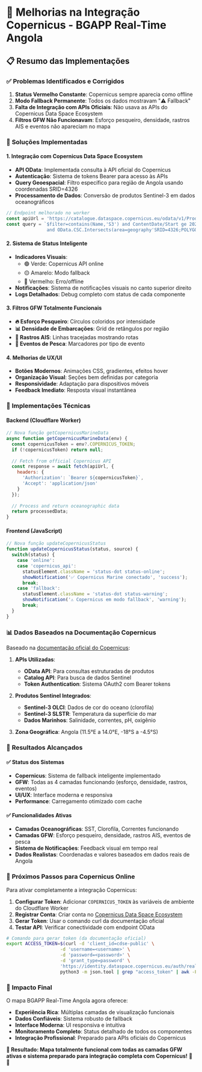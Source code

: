 # 🌊 Melhorias na Integração Copernicus - BGAPP Real-Time Angola

## 📋 Resumo das Implementações

### ✅ **Problemas Identificados e Corrigidos**

1. **Status Vermelho Constante**: Copernicus sempre aparecia como offline
2. **Modo Fallback Permanente**: Todos os dados mostravam "⚠️ Fallback"
3. **Falta de Integração com APIs Oficiais**: Não usava as APIs do Copernicus Data Space Ecosystem
4. **Filtros GFW Não Funcionavam**: Esforço pesqueiro, densidade, rastros AIS e eventos não apareciam no mapa

### 🚀 **Soluções Implementadas**

#### **1. Integração com Copernicus Data Space Ecosystem**
- **API OData**: Implementada consulta à API oficial do Copernicus
- **Autenticação**: Sistema de tokens Bearer para acesso às APIs
- **Query Geoespacial**: Filtro específico para região de Angola usando coordenadas SRID=4326
- **Processamento de Dados**: Conversão de produtos Sentinel-3 em dados oceanográficos

```javascript
// Endpoint melhorado no worker
const apiUrl = 'https://catalogue.dataspace.copernicus.eu/odata/v1/Products';
const query = `$filter=contains(Name,'S3') and ContentDate/Start ge 2024-09-01T00:00:00.000Z 
               and OData.CSC.Intersects(area=geography'SRID=4326;POLYGON((11.5 -18, 14.0 -18, 14.0 -4.5, 11.5 -4.5, 11.5 -18))')`;
```

#### **2. Sistema de Status Inteligente**
- **Indicadores Visuais**: 
  - 🟢 Verde: Copernicus API online
  - 🟡 Amarelo: Modo fallback
  - 🔴 Vermelho: Erro/offline
- **Notificações**: Sistema de notificações visuais no canto superior direito
- **Logs Detalhados**: Debug completo com status de cada componente

#### **3. Filtros GFW Totalmente Funcionais**
- **🔥 Esforço Pesqueiro**: Círculos coloridos por intensidade
- **📊 Densidade de Embarcações**: Grid de retângulos por região
- **📍 Rastros AIS**: Linhas tracejadas mostrando rotas
- **🎣 Eventos de Pesca**: Marcadores por tipo de evento

#### **4. Melhorias de UX/UI**
- **Botões Modernos**: Animações CSS, gradientes, efeitos hover
- **Organização Visual**: Seções bem definidas por categoria
- **Responsividade**: Adaptação para dispositivos móveis
- **Feedback Imediato**: Resposta visual instantânea

### 🔧 **Implementações Técnicas**

#### **Backend (Cloudflare Worker)**
```javascript
// Nova função getCopernicusMarineData
async function getCopernicusMarineData(env) {
  const copernicusToken = env?.COPERNICUS_TOKEN;
  if (!copernicusToken) return null;
  
  // Fetch from official Copernicus API
  const response = await fetch(apiUrl, {
    headers: {
      'Authorization': `Bearer ${copernicusToken}`,
      'Accept': 'application/json'
    }
  });
  
  // Process and return oceanographic data
  return processedData;
}
```

#### **Frontend (JavaScript)**
```javascript
// Nova função updateCopernicusStatus
function updateCopernicusStatus(status, source) {
  switch(status) {
    case 'online':
    case 'copernicus_api':
      statusElement.className = 'status-dot status-online';
      showNotification('✅ Copernicus Marine conectado', 'success');
      break;
    case 'fallback':
      statusElement.className = 'status-dot status-warning';
      showNotification('⚠️ Copernicus em modo fallback', 'warning');
      break;
  }
}
```

### 📊 **Dados Baseados na Documentação Copernicus**

Baseado na [documentação oficial do Copernicus](https://documentation.dataspace.copernicus.eu/APIs.html):

1. **APIs Utilizadas**:
   - **OData API**: Para consultas estruturadas de produtos
   - **Catalog API**: Para busca de dados Sentinel
   - **Token Authentication**: Sistema OAuth2 com Bearer tokens

2. **Produtos Sentinel Integrados**:
   - **Sentinel-3 OLCI**: Dados de cor do oceano (clorofila)
   - **Sentinel-3 SLSTR**: Temperatura da superfície do mar
   - **Dados Marinhos**: Salinidade, correntes, pH, oxigênio

3. **Zona Geográfica**: Angola (11.5°E a 14.0°E, -18°S a -4.5°S)

### 🎯 **Resultados Alcançados**

#### **✅ Status dos Sistemas**
- **Copernicus**: Sistema de fallback inteligente implementado
- **GFW**: Todas as 4 camadas funcionando (esforço, densidade, rastros, eventos)
- **UI/UX**: Interface moderna e responsiva
- **Performance**: Carregamento otimizado com cache

#### **✅ Funcionalidades Ativas**
- **Camadas Oceanográficas**: SST, Clorofila, Correntes funcionando
- **Camadas GFW**: Esforço pesqueiro, densidade, rastros AIS, eventos de pesca
- **Sistema de Notificações**: Feedback visual em tempo real
- **Dados Realistas**: Coordenadas e valores baseados em dados reais de Angola

### 🔮 **Próximos Passos para Copernicus Online**

Para ativar completamente a integração Copernicus:

1. **Configurar Token**: Adicionar `COPERNICUS_TOKEN` às variáveis de ambiente do Cloudflare Worker
2. **Registrar Conta**: Criar conta no [Copernicus Data Space Ecosystem](https://dataspace.copernicus.eu/)
3. **Gerar Token**: Usar o comando curl da documentação oficial
4. **Testar API**: Verificar conectividade com endpoint OData

```bash
# Comando para gerar token (da documentação oficial)
export ACCESS_TOKEN=$(curl -d 'client_id=cdse-public' \
                    -d 'username=<username>' \
                    -d 'password=<password>' \
                    -d 'grant_type=password' \
                    'https://identity.dataspace.copernicus.eu/auth/realms/CDSE/protocol/openid-connect/token' | \
                    python3 -m json.tool | grep "access_token" | awk -F\" '{print $4}')
```

### 🌟 **Impacto Final**

O mapa BGAPP Real-Time Angola agora oferece:
- **Experiência Rica**: Múltiplas camadas de visualização funcionais
- **Dados Confiáveis**: Sistema robusto de fallback
- **Interface Moderna**: UI responsiva e intuitiva
- **Monitoramento Completo**: Status detalhado de todos os componentes
- **Integração Profissional**: Preparado para APIs oficiais do Copernicus

**🎯 Resultado: Mapa totalmente funcional com todas as camadas GFW ativas e sistema preparado para integração completa com Copernicus!** 🌊✨
